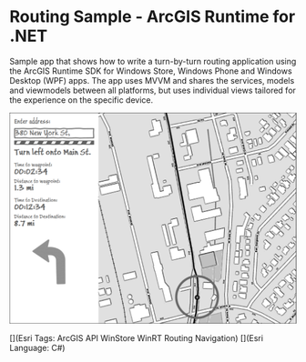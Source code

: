 Routing Sample - ArcGIS Runtime for .NET
=======================

Sample app that shows how to write a turn-by-turn routing application using the ArcGIS Runtime SDK for Windows Store, Windows Phone and Windows Desktop (WPF) apps. The app uses MVVM and shares the services, models and viewmodels between all platforms, but uses individual views tailored for the experience on the specific device.

<img src="src/AppSketch.png"/>

[](Esri Tags: ArcGIS API WinStore WinRT Routing Navigation)
[](Esri Language: C#)
